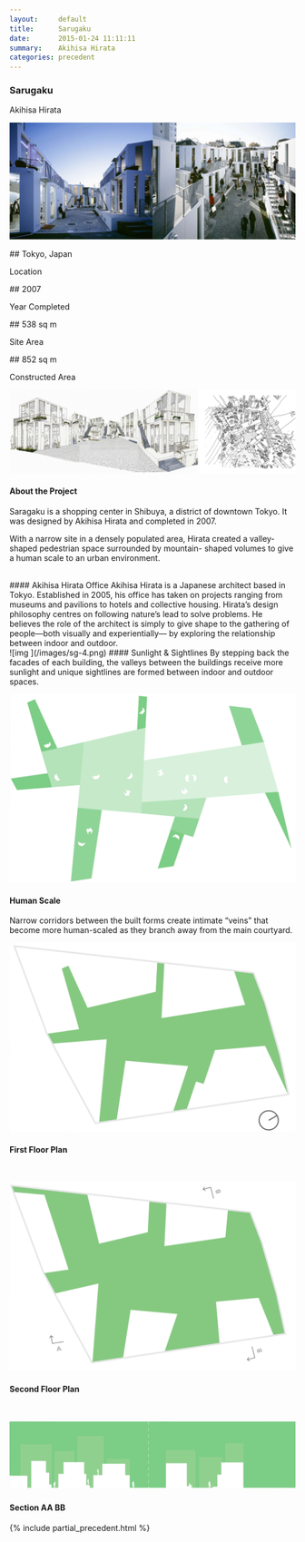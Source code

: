 ```yaml
---
layout:     default
title:      Sarugaku
date:       2015-01-24 11:11:11
summary:    Akihisa Hirata
categories: precedent
---
```


<h3 class="h3 g1">Sarugaku</h3>
Akihisa Hirata<br>

![img ](/images/sg-2.jpg)
<br>
<div class="clearfix py2">
<div class="sm-col sm-col-6 px2">
## Tokyo, Japan
<p class="border-top g1">Location</p>
</div>
<div class="sm-col sm-col-6 px2">
## 2007
<p class="border-top g1">Year Completed</p>
</div>
<div class="sm-col sm-col-6 px2">
## 538 sq m
<p class="border-top g1">Site Area</p>
</div>
<div class="sm-col sm-col-6 px2">
## 852 sq m
<p class="border-top g1">Constructed Area</p>
</div>
</div>

![img ](/images/sg-1.png)
#### About the Project
Saragaku is a shopping center in Shibuya, a district of downtown Tokyo. It was designed by Akihisa Hirata and completed in 2007.

With a narrow site in a densely populated area, Hirata created a valley-shaped pedestrian space surrounded by mountain- shaped volumes to give a human scale to an urban environment.

<br>
#### Akihisa Hirata Office
Akihisa Hirata is a Japanese architect based in Tokyo. Established in 2005, his office has taken on projects ranging from museums and pavilions to hotels and collective housing.
Hirata’s design philosophy centres on following nature’s lead to solve problems. He believes the role of the architect is simply to give shape to the gathering of people—both visually and experientially— by exploring the relationship between indoor and outdoor.

<br>
![img ](/images/sg-4.png)
#### Sunlight & Sightlines
By stepping back the facades of each building, the valleys between the buildings receive more sunlight and unique sightlines are formed between indoor and outdoor spaces.

<div class="py1"></div>

![img ](/images/sg-5.png)
#### Human Scale
Narrow corridors between the built forms create intimate “veins” that become more human-scaled as they branch away from the main courtyard.
<div class="py1"></div>

![img ](/images/sg-7.png)
#### First Floor Plan
<br>

![img ](/images/sg-6.png)
#### Second Floor Plan
<br>

![img ](/images/sg-3.png)
#### Section AA BB

{% include partial_precedent.html %}
